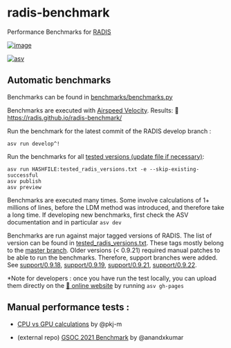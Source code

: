 # radis-benchmark

Performance Benchmarks for [RADIS](http://radis.github.io/) 

[![image](https://github.com/radis/radis-benchmark/assets/16088743/9b455793-17b4-4418-b761-3b140ddffb9f)](https://radis.github.io/radis-benchmark/)


[![asv](http://img.shields.io/badge/benchmarked%20by-asv-blue.svg?style=flat)](https://radis.github.io/radis-benchmark/)

## Automatic benchmarks 

Benchmarks can be found in [benchmarks/benchmarks.py](./benchmarks/benchmarks.py)

Benchmarks are executed with [Airspeed Velocity](https://asv.readthedocs.io/en/stable/#). 
Results: 🔗 https://radis.github.io/radis-benchmark/

Run the benchmark for the latest commit of the RADIS develop branch :

```
asv run develop^!
```

Run the benchmarks for all [tested versions (update file if necessary)](./tested_radis_versions.txt):

```
asv run HASHFILE:tested_radis_versions.txt -e --skip-existing-successful
asv publish
asv preview
``` 

Benchmarks are executed many times. Some involve calculations of 1+ millions of lines, before the LDM method was introduced, and therefore take a long time. If developing new benchmarks, first check the ASV documentation and in particular ``asv dev`` 

Benchmarks are run against major tagged versions of RADIS. The list of version can be found in [tested_radis_versions.txt](./tested_radis_versions.txt). These tags mostly belong to the [master branch](https://github.com/radis/radis/commits/master). Older versions (< 0.9.21) required manual patches to be able to run the benchmarks. Therefore, support branches were added. See [support/0.9.18](https://github.com/radis/radis/commits/support/0.9.18), [support/0.9.19](https://github.com/radis/radis/commits/support/0.9.19), [support/0.9.21](https://github.com/radis/radis/commits/support/0.9.21), [support/0.9.22](https://github.com/radis/radis/commits/support/0.9.22). 

*Note for developers : once you have run the test locally, you can upload them directly on the [🔗 online website](https://radis.github.io/radis-benchmark/) by running `asv gh-pages`


## Manual performance tests :

- [CPU vs GPU calculations](./manual_benchmarks/cpu_gpu_benchmark.ipynb)  by @pkj-m

- (external repo) [GSOC 2021 Benchmark](https://github.com/anandxkumar/Benchmark_Visualization_GSoC_2021) by @anandxkumar
